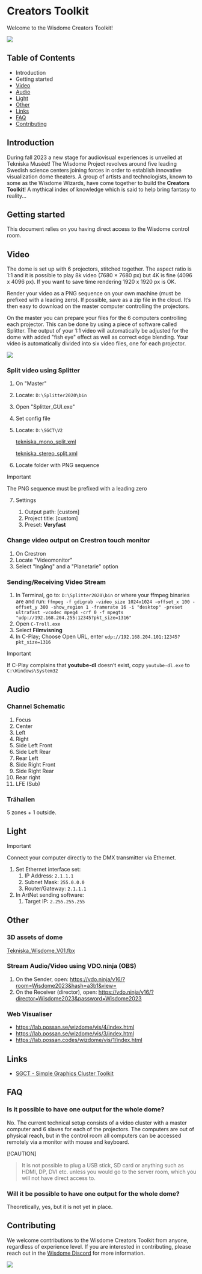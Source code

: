 # Creators Toolkit

Welcome to the Wisdome Creators Toolkit!

![](/media/wisdome-03.jpg)

## Table of Contents

-   Introduction
-   Getting started
-   [Video](#video)
-   [Audio](#audio)
-   [Light](#light)
-   [Other](#other)
-   [Links](#links)
-   [FAQ](#faq)
-   [Contributing](#contributing)

## Introduction

During fall 2023 a new stage for audiovisual experiences is unveiled at Tekniska Muséet! The Wisdome Project revolves around five leading Swedish science centers joining forces in order to establish innovative visualization dome theaters. A group of artists and technologists, known to some as the Wisdome Wizards, have come together to build the **Creators Toolkit**! A mythical index of knowledge which is said to help bring fantasy to reality…

## Getting started

This document relies on you having direct access to the Wisdome control room.

## Video

The dome is set up with 6 projectors, stitched together. The aspect ratio is 1:1 and it is possible to play 8k video (7680 × 7680 px) but 4K is fine (4096 x 4096 px). If you want to save time rendering 1920 x 1920 px is OK.

Render your video as a PNG sequence on your own machine (must be prefixed with a leading zero). If possible, save as a zip file in the cloud. It’s then easy to download on the master computer controlling the projectors.

On the master you can prepare your files for the 6 computers controlling each projector. This can be done by using a piece of software called Splitter. The output of your 1:1 video will automatically be adjusted for the dome with added "fish eye" effect as well as correct edge blending. Your video is automatically divided into six video files, one for each projector.

![](/media/wisdome-04.jpg)

### Split video using Splitter

1. On "Master"
2. Locate: `D:\Splitter2020\bin`
3. Open "Splitter_GUI.exe"
4. Set config file
5. Locate: `D:\SGCT\V2`

    [tekniska_mono_split.xml](https://prod-files-secure.s3.us-west-2.amazonaws.com/bff47d75-b622-4565-b186-e6c0c433fca8/c163186e-ec4e-4ef2-94e8-ed44c41cdff3/tekniska_mono_split.xml)

    [tekniska_stereo_split.xml](https://prod-files-secure.s3.us-west-2.amazonaws.com/bff47d75-b622-4565-b186-e6c0c433fca8/0ff3c59d-4da5-45e4-8f04-d8f1440d4403/tekniska_stereo_split.xml)

6. Locate folder with PNG sequence

> [!IMPORTANT]
> The PNG sequence must be prefixed with a leading zero

7. Settings

    1. Output path: [custom]
    2. Project title: [custom]
    3. Preset: **Veryfast**

### Change video output on Crestron touch monitor

1. On Crestron
2. Locate "Videomonitor"
3. Select "Ingång" and a "Planetarie" option

### Sending/Receiving Video Stream

1. In Terminal, go to: `D:\Splitter2020\bin` or where your ffmpeg binaries are and run:
   `ffmpeg -f gdigrab -video_size 1024x1024 -offset_x 100 -offset_y 300 -show_region 1 -framerate 16 -i "desktop" -preset ultrafast -vcodec mpeg4 -crf 0 -f mpegts "udp://192.168.204.255:12345?pkt_size=1316"`
2. Open `C-Troll.exe`
3. Select **Filmvisning**
4. In C-Play; Choose Open URL, enter `udp://192.168.204.101:12345?pkt_size=1316`

> [!IMPORTANT]
> If C-Play complains that **youtube-dl** doesn’t exist, copy `youtube-dl.exe` to `C:\Windows\System32`

## Audio

### Channel Schematic

1. Focus
2. Center
3. Left
4. Right
5. Side Left Front
6. Side Left Rear
7. Rear Left
8. Side Right Front
9. Side Right Rear
10. Rear right
11. LFE (Sub)

### Trähallen

5 zones + 1 outside.

## Light

> [!IMPORTANT]
> Connect your computer directly to the DMX transmitter via Ethernet.

1. Set Ethernet interface set:
    1. IP Address: `2.1.1.1`
    2. Subnet Mask: `255.0.0.0`
    3. Router/Gateway: `2.1.1.1`
2. In ArtNet sending software:
    1. Target IP: `2.255.255.255`

## Other

### 3D assets of dome

[Tekniska_Wisdome_V01.fbx](files/Tekniska_Wisdome_V01.fbx)

### Stream Audio/Video using VDO.ninja (OBS)

1. On the Sender, open: https://vdo.ninja/v16/?room=Wisdome2023&hash=a3b1&view=
2. On the Receiver (director), open: https://vdo.ninja/v16/?director=Wisdome2023&password=Wisdome2023

### Web Visualiser

-   https://lab.possan.se/wizdome/vis/4/index.html
-   https://lab.possan.se/wizdome/vis/3/index.html
-   https://lab.possan.codes/wizdome/vis/1/index.html

## Links

-   [SGCT - Simple Graphics Cluster Toolkit](https://github.com/sgct/sgct)

## FAQ

### Is it possible to have one output for the whole dome?

No. The current technical setup consists of a video cluster with a master computer and 6 slaves for each of the projectors. The computers are out of physical reach, but in the control room all computers can be accessed remotely via a monitor with mouse and keyboard.

[!CAUTION]

> It is not possible to plug a USB stick, SD card or anything such as HDMI, DP, DVI etc. unless you would go to the server room, which you will not have direct access to.

### Will it be possible to have one output for the whole dome?

Theoretically, yes, but it is not yet in place.

## Contributing

We welcome contributions to the Wisdome Creators Toolkit from anyone, regardless of experience level. If you are interested in contributing, please reach out in the [Wisdome Discord](https://discord.gg/r53hh4pw6y) for more information.

![](/media/wisdome-01.jpg)
